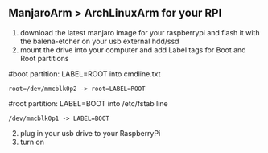 ## ManjaroArm > ArchLinuxArm for your RPI

1. download the latest manjaro image for your raspberrypi and flash it with the balena-etcher on your usb external hdd/ssd
2. mount the drive into your computer and add Label tags for Boot and Root partitions

#boot partition: LABEL=ROOT into cmdline.txt

```root=/dev/mmcblk0p2 -> root=LABEL=ROOT```

#root partition: LABEL=BOOT into /etc/fstab line

```/dev/mmcblk0p1 -> LABEL=BOOT```

2. plug in your usb drive to your RaspberryPi
3. turn on
